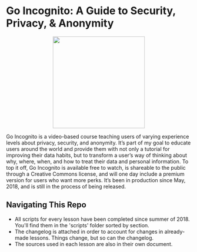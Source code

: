 # Go Incognito: A Guide to Security, Privacy, &amp; Anonymity
<p align="center">
  <img src="https://techlore.tech/assets/images/course-logo.png" width="250" height="250">
</p>

Go Incognito is a video-based course teaching users of varying experience levels about privacy, security, and anonymity. It’s   part of my goal to educate users around the world and provide them with not only a tutorial for improving their data habits, but to transform a user’s way of thinking about why, where, when, and how to treat their data and personal information. To top it off, Go Incognito is available free to watch, is shareable to the public through a Creative Commons license, and will one day include a premium version for users who want more perks. It’s been in production since May, 2018, and is still in the process of being released.

## Navigating This Repo
- All scripts for every lesson have been completed since summer of 2018. You'll find them in the 'scripts' folder sorted by section.
- The changelog is attached in order to account for changes in already-made lessons. Things change, but so can the changelog. 
- The sources used in each lesson are also in their own document. 
